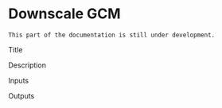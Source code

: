 # Downscale GCM

```{note}
This part of the documentation is still under development.
```

Title

Description

Inputs

Outputs